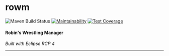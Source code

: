 # rowm

![Maven Build Status](https://github.com/robinmamie/rowm/actions/workflows/maven.yml/badge.svg?branch=master)
[![Maintainability](https://api.codeclimate.com/v1/badges/8635b04f2f14947a3fe7/maintainability)](https://codeclimate.com/github/robinmamie/rowm/maintainability)
[![Test Coverage](https://api.codeclimate.com/v1/badges/8635b04f2f14947a3fe7/test_coverage)](https://codeclimate.com/github/robinmamie/rowm/test_coverage)

#### Robin's Wrestling Manager

*Built with Eclipse RCP 4*

* * *
